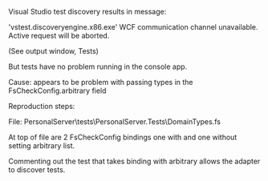 Visual Studio test discovery results in message: 

'vstest.discoveryengine.x86.exe' WCF communication channel unavailable. Active request will be aborted.

(See output window, Tests)

But tests have no problem running in the console app.

Cause: appears to be problem with passing types in the FsCheckConfig.arbitrary field

Reproduction steps:

File: PersonalServer\tests\PersonalServer.Tests\DomainTypes.fs

At top of file are 2 FsCheckConfig bindings one with and one without setting arbitrary list.

Commenting out the test that takes binding with arbitrary allows the adapter to discover tests.

